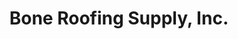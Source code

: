 ---
title: "Bone Roofing Supply, Inc."
url: /villa-park/bone-roofing-supply-inc/
shop: Baustoffe
---